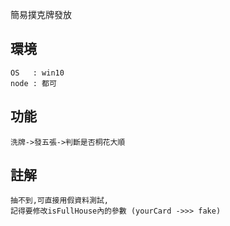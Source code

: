 簡易撲克牌發放

## 環境
    OS   : win10
    node : 都可
## 功能
    洗牌->發五張->判斷是否桐花大順
## 註解
    抽不到,可直接用假資料測試,
    記得要修改isFullHouse內的參數 (yourCard ->>> fake)